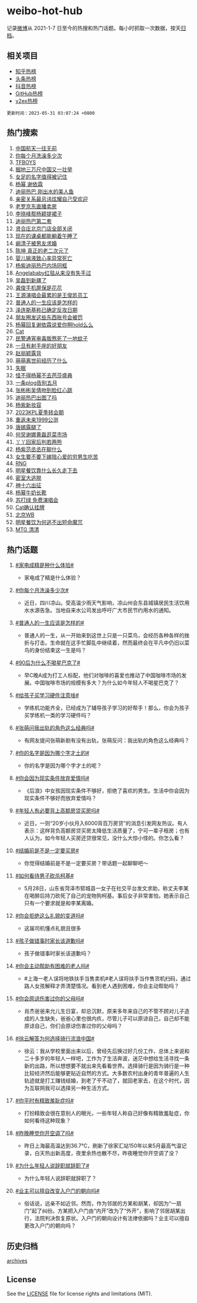 # weibo-hot-hub

记录[微博](https://www.weibo.com)从 2021-1-7 日至今的热搜和热门话题。每小时抓取一次数据，按天[归档](archives)。

## 相关项目

- [知乎热榜](https://github.com/lonnyzhang423/zhihu-hot-hub)
- [头条热榜](https://github.com/lonnyzhang423/toutiao-hot-hub)
- [抖音热榜](https://github.com/lonnyzhang423/douyin-hot-hub)
- [GitHub热榜](https://github.com/lonnyzhang423/github-hot-hub)
- [v2ex热榜](https://github.com/lonnyzhang423/v2ex-hot-hub)


`更新时间：2023-05-31 03:07:24 +0800`

## 热门搜索

1. [中国航天一往无前](https://m.weibo.cn/search?containerid=100103type%3D1%26t%3D10%26q%3D%23%E4%B8%AD%E5%9B%BD%E8%88%AA%E5%A4%A9%E4%B8%80%E5%BE%80%E6%97%A0%E5%89%8D%23&stream_entry_id=51&isnewpage=1&extparam=seat%3D1%26c_type%3D51%26dgr%3D0%26pos%3D0%26cate%3D10103%26filter_type%3Drealtimehot%26stream_entry_id%3D51%26display_time%3D1685473643%26pre_seqid%3D1685473643174027202181&luicode=10000011&lfid=106003type%253D25%2526t%253D3%2526disable_hot%253D1%2526filter_type%253Drealtimehot)
1. [你每个月洗澡多少次](https://m.weibo.cn/search?containerid=100103type%3D1%26t%3D10%26q%3D%23%E4%BD%A0%E6%AF%8F%E4%B8%AA%E6%9C%88%E6%B4%97%E6%BE%A1%E5%A4%9A%E5%B0%91%E6%AC%A1%23&stream_entry_id=31&isnewpage=1&extparam=seat%3D1%26dgr%3D0%26pos%3D0%26q%3D%2523%25E4%25BD%25A0%25E6%25AF%258F%25E4%25B8%25AA%25E6%259C%2588%25E6%25B4%2597%25E6%25BE%25A1%25E5%25A4%259A%25E5%25B0%2591%25E6%25AC%25A1%2523%26filter_type%3Drealtimehot%26stream_entry_id%3D31%26band_rank%3D1%26c_type%3D31%26realpos%3D1%26flag%3D2%26cate%3D5001%26lcate%3D5001%26display_time%3D1685473643%26pre_seqid%3D1685473643174027202181&luicode=10000011&lfid=106003type%253D25%2526t%253D3%2526disable_hot%253D1%2526filter_type%253Drealtimehot)
1. [TFBOYS](https://m.weibo.cn/search?containerid=100103type%3D1%26t%3D10%26q%3DTFBOYS&stream_entry_id=31&isnewpage=1&extparam=seat%3D1%26dgr%3D0%26pos%3D1%26q%3DTFBOYS%26filter_type%3Drealtimehot%26stream_entry_id%3D31%26band_rank%3D2%26c_type%3D31%26realpos%3D2%26flag%3D16%26cate%3D5001%26lcate%3D5001%26display_time%3D1685473643%26pre_seqid%3D1685473643174027202181&luicode=10000011&lfid=106003type%253D25%2526t%253D3%2526disable_hot%253D1%2526filter_type%253Drealtimehot)
1. [掘地三万尺中国又一壮举](https://m.weibo.cn/search?containerid=100103type%3D1%26t%3D10%26q%3D%23%E6%8E%98%E5%9C%B0%E4%B8%89%E4%B8%87%E5%B0%BA%E4%B8%AD%E5%9B%BD%E5%8F%88%E4%B8%80%E5%A3%AE%E4%B8%BE%23&stream_entry_id=31&isnewpage=1&extparam=seat%3D1%26dgr%3D0%26pos%3D2%26q%3D%2523%25E6%258E%2598%25E5%259C%25B0%25E4%25B8%2589%25E4%25B8%2587%25E5%25B0%25BA%25E4%25B8%25AD%25E5%259B%25BD%25E5%258F%2588%25E4%25B8%2580%25E5%25A3%25AE%25E4%25B8%25BE%2523%26filter_type%3Drealtimehot%26stream_entry_id%3D31%26band_rank%3D3%26c_type%3D31%26realpos%3D3%26flag%3D0%26cate%3D5001%26lcate%3D5001%26display_time%3D1685473643%26pre_seqid%3D1685473643174027202181&luicode=10000011&lfid=106003type%253D25%2526t%253D3%2526disable_hot%253D1%2526filter_type%253Drealtimehot)
1. [女足的名字值得被记住](https://m.weibo.cn/search?containerid=100103type%3D1%26t%3D10%26q%3D%23%E5%A5%B3%E8%B6%B3%E7%9A%84%E5%90%8D%E5%AD%97%E5%80%BC%E5%BE%97%E8%A2%AB%E8%AE%B0%E4%BD%8F%23&stream_entry_id=31&isnewpage=1&extparam=seat%3D1%26dgr%3D0%26pos%3D3%26q%3D%2523%25E5%25A5%25B3%25E8%25B6%25B3%25E7%259A%2584%25E5%2590%258D%25E5%25AD%2597%25E5%2580%25BC%25E5%25BE%2597%25E8%25A2%25AB%25E8%25AE%25B0%25E4%25BD%258F%2523%26filter_type%3Drealtimehot%26stream_entry_id%3D31%26topic_ad%3D1%26band_rank%3D4%26c_type%3D31%26adid%3D191125%26is_ad_pos%3D1%26cate%3D5001%26lcate%3D5001%26display_time%3D1685473643%26pre_seqid%3D1685473643174027202181&luicode=10000011&lfid=106003type%253D25%2526t%253D3%2526disable_hot%253D1%2526filter_type%253Drealtimehot)
1. [杨幂 谢依霖](https://m.weibo.cn/search?containerid=100103type%3D1%26t%3D10%26q%3D%E6%9D%A8%E5%B9%82+%E8%B0%A2%E4%BE%9D%E9%9C%96&stream_entry_id=31&isnewpage=1&extparam=seat%3D1%26dgr%3D0%26pos%3D4%26q%3D%25E6%259D%25A8%25E5%25B9%2582%2520%25E8%25B0%25A2%25E4%25BE%259D%25E9%259C%2596%26filter_type%3Drealtimehot%26stream_entry_id%3D31%26band_rank%3D4%26c_type%3D31%26realpos%3D4%26flag%3D0%26cate%3D5001%26lcate%3D5001%26display_time%3D1685473643%26pre_seqid%3D1685473643174027202181&luicode=10000011&lfid=106003type%253D25%2526t%253D3%2526disable_hot%253D1%2526filter_type%253Drealtimehot)
1. [迪丽热巴 刚出水的美人鱼](https://m.weibo.cn/search?containerid=100103type%3D1%26t%3D10%26q%3D%E8%BF%AA%E4%B8%BD%E7%83%AD%E5%B7%B4+%E5%88%9A%E5%87%BA%E6%B0%B4%E7%9A%84%E7%BE%8E%E4%BA%BA%E9%B1%BC&stream_entry_id=31&isnewpage=1&extparam=seat%3D1%26dgr%3D0%26pos%3D5%26q%3D%25E8%25BF%25AA%25E4%25B8%25BD%25E7%2583%25AD%25E5%25B7%25B4%2520%25E5%2588%259A%25E5%2587%25BA%25E6%25B0%25B4%25E7%259A%2584%25E7%25BE%258E%25E4%25BA%25BA%25E9%25B1%25BC%26filter_type%3Drealtimehot%26stream_entry_id%3D31%26band_rank%3D5%26c_type%3D31%26realpos%3D5%26flag%3D16%26cate%3D5001%26lcate%3D5001%26display_time%3D1685473643%26pre_seqid%3D1685473643174027202181&luicode=10000011&lfid=106003type%253D25%2526t%253D3%2526disable_hot%253D1%2526filter_type%253Drealtimehot)
1. [亲密关系最忌讳炫耀自己受欢迎](https://m.weibo.cn/search?containerid=100103type%3D1%26t%3D10%26q%3D%E4%BA%B2%E5%AF%86%E5%85%B3%E7%B3%BB%E6%9C%80%E5%BF%8C%E8%AE%B3%E7%82%AB%E8%80%80%E8%87%AA%E5%B7%B1%E5%8F%97%E6%AC%A2%E8%BF%8E&stream_entry_id=31&isnewpage=1&extparam=seat%3D1%26dgr%3D0%26pos%3D6%26q%3D%25E4%25BA%25B2%25E5%25AF%2586%25E5%2585%25B3%25E7%25B3%25BB%25E6%259C%2580%25E5%25BF%258C%25E8%25AE%25B3%25E7%2582%25AB%25E8%2580%2580%25E8%2587%25AA%25E5%25B7%25B1%25E5%258F%2597%25E6%25AC%25A2%25E8%25BF%258E%26filter_type%3Drealtimehot%26stream_entry_id%3D31%26band_rank%3D6%26c_type%3D31%26realpos%3D6%26flag%3D0%26cate%3D5001%26lcate%3D5001%26display_time%3D1685473643%26pre_seqid%3D1685473643174027202181&luicode=10000011&lfid=106003type%253D25%2526t%253D3%2526disable_hot%253D1%2526filter_type%253Drealtimehot)
1. [老罗京东直播卖房](https://m.weibo.cn/search?containerid=100103type%3D1%26t%3D10%26q%3D%23%E8%80%81%E7%BD%97%E4%BA%AC%E4%B8%9C%E7%9B%B4%E6%92%AD%E5%8D%96%E6%88%BF%23&stream_entry_id=31&isnewpage=1&extparam=seat%3D1%26dgr%3D0%26pos%3D7%26q%3D%2523%25E8%2580%2581%25E7%25BD%2597%25E4%25BA%25AC%25E4%25B8%259C%25E7%259B%25B4%25E6%2592%25AD%25E5%258D%2596%25E6%2588%25BF%2523%26filter_type%3Drealtimehot%26stream_entry_id%3D31%26topic_ad%3D1%26band_rank%3D7%26c_type%3D31%26adid%3D191122%26is_ad_pos%3D1%26cate%3D5001%26lcate%3D5001%26display_time%3D1685473643%26pre_seqid%3D1685473643174027202181&luicode=10000011&lfid=106003type%253D25%2526t%253D3%2526disable_hot%253D1%2526filter_type%253Drealtimehot)
1. [李晓峰帮杨颖提裙子](https://m.weibo.cn/search?containerid=100103type%3D1%26t%3D10%26q%3D%23%E6%9D%8E%E6%99%93%E5%B3%B0%E5%B8%AE%E6%9D%A8%E9%A2%96%E6%8F%90%E8%A3%99%E5%AD%90%23&stream_entry_id=31&isnewpage=1&extparam=seat%3D1%26dgr%3D0%26pos%3D8%26q%3D%2523%25E6%259D%258E%25E6%2599%2593%25E5%25B3%25B0%25E5%25B8%25AE%25E6%259D%25A8%25E9%25A2%2596%25E6%258F%2590%25E8%25A3%2599%25E5%25AD%2590%2523%26filter_type%3Drealtimehot%26stream_entry_id%3D31%26band_rank%3D7%26c_type%3D31%26realpos%3D7%26flag%3D2%26cate%3D5001%26lcate%3D5001%26display_time%3D1685473643%26pre_seqid%3D1685473643174027202181&luicode=10000011&lfid=106003type%253D25%2526t%253D3%2526disable_hot%253D1%2526filter_type%253Drealtimehot)
1. [迪丽热巴第二套](https://m.weibo.cn/search?containerid=100103type%3D1%26t%3D10%26q%3D%E8%BF%AA%E4%B8%BD%E7%83%AD%E5%B7%B4%E7%AC%AC%E4%BA%8C%E5%A5%97&stream_entry_id=31&isnewpage=1&extparam=seat%3D1%26dgr%3D0%26pos%3D9%26q%3D%25E8%25BF%25AA%25E4%25B8%25BD%25E7%2583%25AD%25E5%25B7%25B4%25E7%25AC%25AC%25E4%25BA%258C%25E5%25A5%2597%26filter_type%3Drealtimehot%26stream_entry_id%3D31%26band_rank%3D8%26c_type%3D31%26realpos%3D8%26flag%3D16%26cate%3D5001%26lcate%3D5001%26display_time%3D1685473643%26pre_seqid%3D1685473643174027202181&luicode=10000011&lfid=106003type%253D25%2526t%253D3%2526disable_hot%253D1%2526filter_type%253Drealtimehot)
1. [贤合庄北京门店全部关闭](https://m.weibo.cn/search?containerid=100103type%3D1%26t%3D10%26q%3D%23%E8%B4%A4%E5%90%88%E5%BA%84%E5%8C%97%E4%BA%AC%E9%97%A8%E5%BA%97%E5%85%A8%E9%83%A8%E5%85%B3%E9%97%AD%23&stream_entry_id=31&isnewpage=1&extparam=seat%3D1%26dgr%3D0%26pos%3D10%26q%3D%2523%25E8%25B4%25A4%25E5%2590%2588%25E5%25BA%2584%25E5%258C%2597%25E4%25BA%25AC%25E9%2597%25A8%25E5%25BA%2597%25E5%2585%25A8%25E9%2583%25A8%25E5%2585%25B3%25E9%2597%25AD%2523%26filter_type%3Drealtimehot%26stream_entry_id%3D31%26band_rank%3D9%26c_type%3D31%26realpos%3D9%26flag%3D0%26cate%3D5001%26lcate%3D5001%26display_time%3D1685473643%26pre_seqid%3D1685473643174027202181&luicode=10000011&lfid=106003type%253D25%2526t%253D3%2526disable_hot%253D1%2526filter_type%253Drealtimehot)
1. [现在的课桌都能躺着午睡了](https://m.weibo.cn/search?containerid=100103type%3D1%26t%3D10%26q%3D%23%E7%8E%B0%E5%9C%A8%E7%9A%84%E8%AF%BE%E6%A1%8C%E9%83%BD%E8%83%BD%E8%BA%BA%E7%9D%80%E5%8D%88%E7%9D%A1%E4%BA%86%23&stream_entry_id=31&isnewpage=1&extparam=seat%3D1%26dgr%3D0%26pos%3D11%26q%3D%2523%25E7%258E%25B0%25E5%259C%25A8%25E7%259A%2584%25E8%25AF%25BE%25E6%25A1%258C%25E9%2583%25BD%25E8%2583%25BD%25E8%25BA%25BA%25E7%259D%2580%25E5%258D%2588%25E7%259D%25A1%25E4%25BA%2586%2523%26filter_type%3Drealtimehot%26stream_entry_id%3D31%26band_rank%3D10%26c_type%3D31%26realpos%3D10%26flag%3D0%26cate%3D5001%26lcate%3D5001%26display_time%3D1685473643%26pre_seqid%3D1685473643174027202181&luicode=10000011&lfid=106003type%253D25%2526t%253D3%2526disable_hot%253D1%2526filter_type%253Drealtimehot)
1. [阚清子被男友求婚](https://m.weibo.cn/search?containerid=100103type%3D1%26t%3D10%26q%3D%23%E9%98%9A%E6%B8%85%E5%AD%90%E8%A2%AB%E7%94%B7%E5%8F%8B%E6%B1%82%E5%A9%9A%23&stream_entry_id=31&isnewpage=1&extparam=seat%3D1%26dgr%3D0%26pos%3D12%26q%3D%2523%25E9%2598%259A%25E6%25B8%2585%25E5%25AD%2590%25E8%25A2%25AB%25E7%2594%25B7%25E5%258F%258B%25E6%25B1%2582%25E5%25A9%259A%2523%26filter_type%3Drealtimehot%26stream_entry_id%3D31%26band_rank%3D11%26c_type%3D31%26realpos%3D11%26flag%3D2%26cate%3D5001%26lcate%3D5001%26display_time%3D1685473643%26pre_seqid%3D1685473643174027202181&luicode=10000011&lfid=106003type%253D25%2526t%253D3%2526disable_hot%253D1%2526filter_type%253Drealtimehot)
1. [陈坤 真正的老二次元了](https://m.weibo.cn/search?containerid=100103type%3D1%26t%3D10%26q%3D%E9%99%88%E5%9D%A4+%E7%9C%9F%E6%AD%A3%E7%9A%84%E8%80%81%E4%BA%8C%E6%AC%A1%E5%85%83%E4%BA%86&stream_entry_id=31&isnewpage=1&extparam=seat%3D1%26dgr%3D0%26pos%3D13%26q%3D%25E9%2599%2588%25E5%259D%25A4%2520%25E7%259C%259F%25E6%25AD%25A3%25E7%259A%2584%25E8%2580%2581%25E4%25BA%258C%25E6%25AC%25A1%25E5%2585%2583%25E4%25BA%2586%26filter_type%3Drealtimehot%26stream_entry_id%3D31%26band_rank%3D12%26c_type%3D31%26realpos%3D12%26flag%3D2%26cate%3D5001%26lcate%3D5001%26display_time%3D1685473643%26pre_seqid%3D1685473643174027202181&luicode=10000011&lfid=106003type%253D25%2526t%253D3%2526disable_hot%253D1%2526filter_type%253Drealtimehot)
1. [婴儿输液致心率异常死亡](https://m.weibo.cn/search?containerid=100103type%3D1%26t%3D10%26q%3D%23%E5%A9%B4%E5%84%BF%E8%BE%93%E6%B6%B2%E8%87%B4%E5%BF%83%E7%8E%87%E5%BC%82%E5%B8%B8%E6%AD%BB%E4%BA%A1%23&stream_entry_id=31&isnewpage=1&extparam=seat%3D1%26dgr%3D0%26pos%3D14%26q%3D%2523%25E5%25A9%25B4%25E5%2584%25BF%25E8%25BE%2593%25E6%25B6%25B2%25E8%2587%25B4%25E5%25BF%2583%25E7%258E%2587%25E5%25BC%2582%25E5%25B8%25B8%25E6%25AD%25BB%25E4%25BA%25A1%2523%26filter_type%3Drealtimehot%26stream_entry_id%3D31%26band_rank%3D13%26c_type%3D31%26realpos%3D13%26flag%3D0%26cate%3D5001%26lcate%3D5001%26display_time%3D1685473643%26pre_seqid%3D1685473643174027202181&luicode=10000011&lfid=106003type%253D25%2526t%253D3%2526disable_hot%253D1%2526filter_type%253Drealtimehot)
1. [杨紫迪丽热巴内场同框](https://m.weibo.cn/search?containerid=100103type%3D1%26t%3D10%26q%3D%23%E6%9D%A8%E7%B4%AB%E8%BF%AA%E4%B8%BD%E7%83%AD%E5%B7%B4%E5%86%85%E5%9C%BA%E5%90%8C%E6%A1%86%23&stream_entry_id=31&isnewpage=1&extparam=seat%3D1%26dgr%3D0%26pos%3D15%26q%3D%2523%25E6%259D%25A8%25E7%25B4%25AB%25E8%25BF%25AA%25E4%25B8%25BD%25E7%2583%25AD%25E5%25B7%25B4%25E5%2586%2585%25E5%259C%25BA%25E5%2590%258C%25E6%25A1%2586%2523%26filter_type%3Drealtimehot%26stream_entry_id%3D31%26band_rank%3D14%26c_type%3D31%26realpos%3D14%26flag%3D0%26cate%3D5001%26lcate%3D5001%26display_time%3D1685473643%26pre_seqid%3D1685473643174027202181&luicode=10000011&lfid=106003type%253D25%2526t%253D3%2526disable_hot%253D1%2526filter_type%253Drealtimehot)
1. [Angelababy红毯从来没有失手过](https://m.weibo.cn/search?containerid=100103type%3D1%26t%3D10%26q%3D%23Angelababy%E7%BA%A2%E6%AF%AF%E4%BB%8E%E6%9D%A5%E6%B2%A1%E6%9C%89%E5%A4%B1%E6%89%8B%E8%BF%87%23&stream_entry_id=31&isnewpage=1&extparam=seat%3D1%26dgr%3D0%26pos%3D16%26q%3D%2523Angelababy%25E7%25BA%25A2%25E6%25AF%25AF%25E4%25BB%258E%25E6%259D%25A5%25E6%25B2%25A1%25E6%259C%2589%25E5%25A4%25B1%25E6%2589%258B%25E8%25BF%2587%2523%26filter_type%3Drealtimehot%26stream_entry_id%3D31%26band_rank%3D15%26c_type%3D31%26realpos%3D15%26flag%3D0%26cate%3D5001%26lcate%3D5001%26display_time%3D1685473643%26pre_seqid%3D1685473643174027202181&luicode=10000011&lfid=106003type%253D25%2526t%253D3%2526disable_hot%253D1%2526filter_type%253Drealtimehot)
1. [吴磊到新疆了](https://m.weibo.cn/search?containerid=100103type%3D1%26t%3D10%26q%3D%23%E5%90%B4%E7%A3%8A%E5%88%B0%E6%96%B0%E7%96%86%E4%BA%86%23&stream_entry_id=31&isnewpage=1&extparam=seat%3D1%26dgr%3D0%26pos%3D17%26q%3D%2523%25E5%2590%25B4%25E7%25A3%258A%25E5%2588%25B0%25E6%2596%25B0%25E7%2596%2586%25E4%25BA%2586%2523%26filter_type%3Drealtimehot%26stream_entry_id%3D31%26band_rank%3D16%26c_type%3D31%26realpos%3D16%26flag%3D0%26cate%3D5001%26lcate%3D5001%26display_time%3D1685473643%26pre_seqid%3D1685473643174027202181&luicode=10000011&lfid=106003type%253D25%2526t%253D3%2526disable_hot%253D1%2526filter_type%253Drealtimehot)
1. [龚俊手机屏保是花花](https://m.weibo.cn/search?containerid=100103type%3D1%26t%3D10%26q%3D%23%E9%BE%9A%E4%BF%8A%E6%89%8B%E6%9C%BA%E5%B1%8F%E4%BF%9D%E6%98%AF%E8%8A%B1%E8%8A%B1%23&stream_entry_id=31&isnewpage=1&extparam=seat%3D1%26dgr%3D0%26pos%3D18%26q%3D%2523%25E9%25BE%259A%25E4%25BF%258A%25E6%2589%258B%25E6%259C%25BA%25E5%25B1%258F%25E4%25BF%259D%25E6%2598%25AF%25E8%258A%25B1%25E8%258A%25B1%2523%26filter_type%3Drealtimehot%26stream_entry_id%3D31%26band_rank%3D17%26c_type%3D31%26realpos%3D17%26flag%3D0%26cate%3D5001%26lcate%3D5001%26display_time%3D1685473643%26pre_seqid%3D1685473643174027202181&luicode=10000011&lfid=106003type%253D25%2526t%253D3%2526disable_hot%253D1%2526filter_type%253Drealtimehot)
1. [王源演唱会最累的是王俊凯员工](https://m.weibo.cn/search?containerid=100103type%3D1%26t%3D10%26q%3D%23%E7%8E%8B%E6%BA%90%E6%BC%94%E5%94%B1%E4%BC%9A%E6%9C%80%E7%B4%AF%E7%9A%84%E6%98%AF%E7%8E%8B%E4%BF%8A%E5%87%AF%E5%91%98%E5%B7%A5%23&stream_entry_id=31&isnewpage=1&extparam=seat%3D1%26dgr%3D0%26pos%3D19%26q%3D%2523%25E7%258E%258B%25E6%25BA%2590%25E6%25BC%2594%25E5%2594%25B1%25E4%25BC%259A%25E6%259C%2580%25E7%25B4%25AF%25E7%259A%2584%25E6%2598%25AF%25E7%258E%258B%25E4%25BF%258A%25E5%2587%25AF%25E5%2591%2598%25E5%25B7%25A5%2523%26filter_type%3Drealtimehot%26stream_entry_id%3D31%26band_rank%3D18%26c_type%3D31%26realpos%3D18%26flag%3D0%26cate%3D5001%26lcate%3D5001%26display_time%3D1685473643%26pre_seqid%3D1685473643174027202181&luicode=10000011&lfid=106003type%253D25%2526t%253D3%2526disable_hot%253D1%2526filter_type%253Drealtimehot)
1. [普通人的一生应该是怎样的](https://m.weibo.cn/search?containerid=100103type%3D1%26t%3D10%26q%3D%E6%99%AE%E9%80%9A%E4%BA%BA%E7%9A%84%E4%B8%80%E7%94%9F%E5%BA%94%E8%AF%A5%E6%98%AF%E6%80%8E%E6%A0%B7%E7%9A%84&stream_entry_id=31&isnewpage=1&extparam=seat%3D1%26dgr%3D0%26pos%3D20%26q%3D%25E6%2599%25AE%25E9%2580%259A%25E4%25BA%25BA%25E7%259A%2584%25E4%25B8%2580%25E7%2594%259F%25E5%25BA%2594%25E8%25AF%25A5%25E6%2598%25AF%25E6%2580%258E%25E6%25A0%25B7%25E7%259A%2584%26filter_type%3Drealtimehot%26stream_entry_id%3D31%26band_rank%3D19%26c_type%3D31%26realpos%3D19%26flag%3D0%26cate%3D5001%26lcate%3D5001%26display_time%3D1685473643%26pre_seqid%3D1685473643174027202181&luicode=10000011&lfid=106003type%253D25%2526t%253D3%2526disable_hot%253D1%2526filter_type%253Drealtimehot)
1. [泽连斯基称已确定反攻日期](https://m.weibo.cn/search?containerid=100103type%3D1%26t%3D10%26q%3D%23%E6%B3%BD%E8%BF%9E%E6%96%AF%E5%9F%BA%E7%A7%B0%E5%B7%B2%E7%A1%AE%E5%AE%9A%E5%8F%8D%E6%94%BB%E6%97%A5%E6%9C%9F%23&stream_entry_id=31&isnewpage=1&extparam=seat%3D1%26dgr%3D0%26pos%3D21%26q%3D%2523%25E6%25B3%25BD%25E8%25BF%259E%25E6%2596%25AF%25E5%259F%25BA%25E7%25A7%25B0%25E5%25B7%25B2%25E7%25A1%25AE%25E5%25AE%259A%25E5%258F%258D%25E6%2594%25BB%25E6%2597%25A5%25E6%259C%259F%2523%26filter_type%3Drealtimehot%26stream_entry_id%3D31%26band_rank%3D20%26c_type%3D31%26realpos%3D20%26flag%3D0%26cate%3D5001%26lcate%3D5001%26display_time%3D1685473643%26pre_seqid%3D1685473643174027202181&luicode=10000011&lfid=106003type%253D25%2526t%253D3%2526disable_hot%253D1%2526filter_type%253Drealtimehot)
1. [朋友圈发这些东西账号会被罚](https://m.weibo.cn/search?containerid=100103type%3D1%26t%3D10%26q%3D%23%E6%9C%8B%E5%8F%8B%E5%9C%88%E5%8F%91%E8%BF%99%E4%BA%9B%E4%B8%9C%E8%A5%BF%E8%B4%A6%E5%8F%B7%E4%BC%9A%E8%A2%AB%E7%BD%9A%23&stream_entry_id=31&isnewpage=1&extparam=seat%3D1%26dgr%3D0%26pos%3D22%26q%3D%2523%25E6%259C%258B%25E5%258F%258B%25E5%259C%2588%25E5%258F%2591%25E8%25BF%2599%25E4%25BA%259B%25E4%25B8%259C%25E8%25A5%25BF%25E8%25B4%25A6%25E5%258F%25B7%25E4%25BC%259A%25E8%25A2%25AB%25E7%25BD%259A%2523%26filter_type%3Drealtimehot%26stream_entry_id%3D31%26band_rank%3D21%26c_type%3D31%26realpos%3D21%26flag%3D0%26cate%3D5001%26lcate%3D5001%26display_time%3D1685473643%26pre_seqid%3D1685473643174027202181&luicode=10000011&lfid=106003type%253D25%2526t%253D3%2526disable_hot%253D1%2526filter_type%253Drealtimehot)
1. [杨幂回复谢依霖说爱你啊hold么么](https://m.weibo.cn/search?containerid=100103type%3D1%26t%3D10%26q%3D%23%E6%9D%A8%E5%B9%82%E5%9B%9E%E5%A4%8D%E8%B0%A2%E4%BE%9D%E9%9C%96%E8%AF%B4%E7%88%B1%E4%BD%A0%E5%95%8Ahold%E4%B9%88%E4%B9%88%23&stream_entry_id=31&isnewpage=1&extparam=seat%3D1%26dgr%3D0%26pos%3D23%26q%3D%2523%25E6%259D%25A8%25E5%25B9%2582%25E5%259B%259E%25E5%25A4%258D%25E8%25B0%25A2%25E4%25BE%259D%25E9%259C%2596%25E8%25AF%25B4%25E7%2588%25B1%25E4%25BD%25A0%25E5%2595%258Ahold%25E4%25B9%2588%25E4%25B9%2588%2523%26filter_type%3Drealtimehot%26stream_entry_id%3D31%26band_rank%3D22%26c_type%3D31%26realpos%3D22%26flag%3D1%26cate%3D5001%26lcate%3D5001%26display_time%3D1685473643%26pre_seqid%3D1685473643174027202181&luicode=10000011&lfid=106003type%253D25%2526t%253D3%2526disable_hot%253D1%2526filter_type%253Drealtimehot)
1. [Cat](https://m.weibo.cn/search?containerid=100103type%3D1%26t%3D10%26q%3DCat&stream_entry_id=31&isnewpage=1&extparam=seat%3D1%26dgr%3D0%26pos%3D24%26q%3DCat%26filter_type%3Drealtimehot%26stream_entry_id%3D31%26band_rank%3D23%26c_type%3D31%26realpos%3D23%26flag%3D0%26cate%3D5001%26lcate%3D5001%26display_time%3D1685473643%26pre_seqid%3D1685473643174027202181&luicode=10000011&lfid=106003type%253D25%2526t%253D3%2526disable_hot%253D1%2526filter_type%253Drealtimehot)
1. [民警通宵审毒贩熬死了一地蚊子](https://m.weibo.cn/search?containerid=100103type%3D1%26t%3D10%26q%3D%23%E6%B0%91%E8%AD%A6%E9%80%9A%E5%AE%B5%E5%AE%A1%E6%AF%92%E8%B4%A9%E7%86%AC%E6%AD%BB%E4%BA%86%E4%B8%80%E5%9C%B0%E8%9A%8A%E5%AD%90%23&stream_entry_id=31&isnewpage=1&extparam=seat%3D1%26dgr%3D0%26pos%3D25%26q%3D%2523%25E6%25B0%2591%25E8%25AD%25A6%25E9%2580%259A%25E5%25AE%25B5%25E5%25AE%25A1%25E6%25AF%2592%25E8%25B4%25A9%25E7%2586%25AC%25E6%25AD%25BB%25E4%25BA%2586%25E4%25B8%2580%25E5%259C%25B0%25E8%259A%258A%25E5%25AD%2590%2523%26filter_type%3Drealtimehot%26stream_entry_id%3D31%26band_rank%3D24%26c_type%3D31%26realpos%3D24%26flag%3D0%26cate%3D5001%26lcate%3D5001%26display_time%3D1685473643%26pre_seqid%3D1685473643174027202181&luicode=10000011&lfid=106003type%253D25%2526t%253D3%2526disable_hot%253D1%2526filter_type%253Drealtimehot)
1. [一旦有射手座的好朋友](https://m.weibo.cn/search?containerid=100103type%3D1%26t%3D10%26q%3D%E4%B8%80%E6%97%A6%E6%9C%89%E5%B0%84%E6%89%8B%E5%BA%A7%E7%9A%84%E5%A5%BD%E6%9C%8B%E5%8F%8B&stream_entry_id=31&isnewpage=1&extparam=seat%3D1%26dgr%3D0%26pos%3D26%26q%3D%25E4%25B8%2580%25E6%2597%25A6%25E6%259C%2589%25E5%25B0%2584%25E6%2589%258B%25E5%25BA%25A7%25E7%259A%2584%25E5%25A5%25BD%25E6%259C%258B%25E5%258F%258B%26filter_type%3Drealtimehot%26stream_entry_id%3D31%26band_rank%3D25%26c_type%3D31%26realpos%3D25%26flag%3D0%26cate%3D5001%26lcate%3D5001%26display_time%3D1685473643%26pre_seqid%3D1685473643174027202181&luicode=10000011&lfid=106003type%253D25%2526t%253D3%2526disable_hot%253D1%2526filter_type%253Drealtimehot)
1. [赵丽颖露背](https://m.weibo.cn/search?containerid=100103type%3D1%26t%3D10%26q%3D%23%E8%B5%B5%E4%B8%BD%E9%A2%96%E9%9C%B2%E8%83%8C%23&stream_entry_id=31&isnewpage=1&extparam=seat%3D1%26dgr%3D0%26pos%3D27%26q%3D%2523%25E8%25B5%25B5%25E4%25B8%25BD%25E9%25A2%2596%25E9%259C%25B2%25E8%2583%258C%2523%26filter_type%3Drealtimehot%26stream_entry_id%3D31%26band_rank%3D26%26c_type%3D31%26realpos%3D26%26flag%3D0%26cate%3D5001%26lcate%3D5001%26display_time%3D1685473643%26pre_seqid%3D1685473643174027202181&luicode=10000011&lfid=106003type%253D25%2526t%253D3%2526disable_hot%253D1%2526filter_type%253Drealtimehot)
1. [萌萌离世前经历了什么](https://m.weibo.cn/search?containerid=100103type%3D1%26t%3D10%26q%3D%23%E8%90%8C%E8%90%8C%E7%A6%BB%E4%B8%96%E5%89%8D%E7%BB%8F%E5%8E%86%E4%BA%86%E4%BB%80%E4%B9%88%23&stream_entry_id=31&isnewpage=1&extparam=seat%3D1%26dgr%3D0%26pos%3D28%26q%3D%2523%25E8%2590%258C%25E8%2590%258C%25E7%25A6%25BB%25E4%25B8%2596%25E5%2589%258D%25E7%25BB%258F%25E5%258E%2586%25E4%25BA%2586%25E4%25BB%2580%25E4%25B9%2588%2523%26filter_type%3Drealtimehot%26stream_entry_id%3D31%26band_rank%3D27%26c_type%3D31%26realpos%3D27%26flag%3D0%26cate%3D5001%26lcate%3D5001%26display_time%3D1685473643%26pre_seqid%3D1685473643174027202181&luicode=10000011&lfid=106003type%253D25%2526t%253D3%2526disable_hot%253D1%2526filter_type%253Drealtimehot)
1. [失眠](https://m.weibo.cn/search?containerid=100103type%3D1%26t%3D10%26q%3D%E5%A4%B1%E7%9C%A0&stream_entry_id=31&isnewpage=1&extparam=seat%3D1%26dgr%3D0%26pos%3D29%26q%3D%25E5%25A4%25B1%25E7%259C%25A0%26filter_type%3Drealtimehot%26stream_entry_id%3D31%26band_rank%3D28%26c_type%3D31%26realpos%3D28%26flag%3D0%26cate%3D5001%26lcate%3D5001%26display_time%3D1685473643%26pre_seqid%3D1685473643174027202181&luicode=10000011&lfid=106003type%253D25%2526t%253D3%2526disable_hot%253D1%2526filter_type%253Drealtimehot)
1. [怪不得杨幂不去芭莎盛典](https://m.weibo.cn/search?containerid=100103type%3D1%26t%3D10%26q%3D%E6%80%AA%E4%B8%8D%E5%BE%97%E6%9D%A8%E5%B9%82%E4%B8%8D%E5%8E%BB%E8%8A%AD%E8%8E%8E%E7%9B%9B%E5%85%B8&stream_entry_id=31&isnewpage=1&extparam=seat%3D1%26dgr%3D0%26pos%3D30%26q%3D%25E6%2580%25AA%25E4%25B8%258D%25E5%25BE%2597%25E6%259D%25A8%25E5%25B9%2582%25E4%25B8%258D%25E5%258E%25BB%25E8%258A%25AD%25E8%258E%258E%25E7%259B%259B%25E5%2585%25B8%26filter_type%3Drealtimehot%26stream_entry_id%3D31%26band_rank%3D29%26c_type%3D31%26realpos%3D29%26flag%3D0%26cate%3D5001%26lcate%3D5001%26display_time%3D1685473643%26pre_seqid%3D1685473643174027202181&luicode=10000011&lfid=106003type%253D25%2526t%253D3%2526disable_hot%253D1%2526filter_type%253Drealtimehot)
1. [一条plog告别五月](https://m.weibo.cn/search?containerid=100103type%3D1%26t%3D10%26q%3D%23%E4%B8%80%E6%9D%A1plog%E5%91%8A%E5%88%AB%E4%BA%94%E6%9C%88%23&stream_entry_id=31&isnewpage=1&extparam=seat%3D1%26dgr%3D0%26pos%3D31%26q%3D%2523%25E4%25B8%2580%25E6%259D%25A1plog%25E5%2591%258A%25E5%2588%25AB%25E4%25BA%2594%25E6%259C%2588%2523%26filter_type%3Drealtimehot%26stream_entry_id%3D31%26band_rank%3D30%26c_type%3D31%26realpos%3D30%26flag%3D0%26cate%3D5001%26lcate%3D5001%26display_time%3D1685473643%26pre_seqid%3D1685473643174027202181&luicode=10000011&lfid=106003type%253D25%2526t%253D3%2526disable_hot%253D1%2526filter_type%253Drealtimehot)
1. [张彬彬吴倩吻到脸红心跳](https://m.weibo.cn/search?containerid=100103type%3D1%26t%3D10%26q%3D%23%E5%BC%A0%E5%BD%AC%E5%BD%AC%E5%90%B4%E5%80%A9%E5%90%BB%E5%88%B0%E8%84%B8%E7%BA%A2%E5%BF%83%E8%B7%B3%23&stream_entry_id=31&isnewpage=1&extparam=seat%3D1%26dgr%3D0%26pos%3D32%26q%3D%2523%25E5%25BC%25A0%25E5%25BD%25AC%25E5%25BD%25AC%25E5%2590%25B4%25E5%2580%25A9%25E5%2590%25BB%25E5%2588%25B0%25E8%2584%25B8%25E7%25BA%25A2%25E5%25BF%2583%25E8%25B7%25B3%2523%26filter_type%3Drealtimehot%26stream_entry_id%3D31%26band_rank%3D31%26c_type%3D31%26realpos%3D31%26flag%3D0%26cate%3D5001%26lcate%3D5001%26display_time%3D1685473643%26pre_seqid%3D1685473643174027202181&luicode=10000011&lfid=106003type%253D25%2526t%253D3%2526disable_hot%253D1%2526filter_type%253Drealtimehot)
1. [迪丽热巴出图了吗](https://m.weibo.cn/search?containerid=100103type%3D1%26t%3D10%26q%3D%E8%BF%AA%E4%B8%BD%E7%83%AD%E5%B7%B4%E5%87%BA%E5%9B%BE%E4%BA%86%E5%90%97&stream_entry_id=31&isnewpage=1&extparam=seat%3D1%26dgr%3D0%26pos%3D33%26q%3D%25E8%25BF%25AA%25E4%25B8%25BD%25E7%2583%25AD%25E5%25B7%25B4%25E5%2587%25BA%25E5%259B%25BE%25E4%25BA%2586%25E5%2590%2597%26filter_type%3Drealtimehot%26stream_entry_id%3D31%26band_rank%3D32%26c_type%3D31%26realpos%3D32%26flag%3D0%26cate%3D5001%26lcate%3D5001%26display_time%3D1685473643%26pre_seqid%3D1685473643174027202181&luicode=10000011&lfid=106003type%253D25%2526t%253D3%2526disable_hot%253D1%2526filter_type%253Drealtimehot)
1. [杨紫新妆容](https://m.weibo.cn/search?containerid=100103type%3D1%26t%3D10%26q%3D%23%E6%9D%A8%E7%B4%AB%E6%96%B0%E5%A6%86%E5%AE%B9%23&stream_entry_id=31&isnewpage=1&extparam=seat%3D1%26dgr%3D0%26pos%3D34%26q%3D%2523%25E6%259D%25A8%25E7%25B4%25AB%25E6%2596%25B0%25E5%25A6%2586%25E5%25AE%25B9%2523%26filter_type%3Drealtimehot%26stream_entry_id%3D31%26band_rank%3D33%26c_type%3D31%26realpos%3D33%26flag%3D0%26cate%3D5001%26lcate%3D5001%26display_time%3D1685473643%26pre_seqid%3D1685473643174027202181&luicode=10000011&lfid=106003type%253D25%2526t%253D3%2526disable_hot%253D1%2526filter_type%253Drealtimehot)
1. [2023KPL夏季转会期](https://m.weibo.cn/search?containerid=100103type%3D1%26t%3D10%26q%3D%232023KPL%E5%A4%8F%E5%AD%A3%E8%BD%AC%E4%BC%9A%E6%9C%9F%23&stream_entry_id=31&isnewpage=1&extparam=seat%3D1%26dgr%3D0%26pos%3D35%26q%3D%25232023KPL%25E5%25A4%258F%25E5%25AD%25A3%25E8%25BD%25AC%25E4%25BC%259A%25E6%259C%259F%2523%26filter_type%3Drealtimehot%26stream_entry_id%3D31%26band_rank%3D34%26c_type%3D31%26realpos%3D34%26flag%3D0%26cate%3D5001%26lcate%3D5001%26display_time%3D1685473643%26pre_seqid%3D1685473643174027202181&luicode=10000011&lfid=106003type%253D25%2526t%253D3%2526disable_hot%253D1%2526filter_type%253Drealtimehot)
1. [重返未来1999公测](https://m.weibo.cn/search?containerid=100103type%3D1%26t%3D10%26q%3D%E9%87%8D%E8%BF%94%E6%9C%AA%E6%9D%A51999%E5%85%AC%E6%B5%8B&stream_entry_id=31&isnewpage=1&extparam=seat%3D1%26dgr%3D0%26pos%3D36%26q%3D%25E9%2587%258D%25E8%25BF%2594%25E6%259C%25AA%25E6%259D%25A51999%25E5%2585%25AC%25E6%25B5%258B%26filter_type%3Drealtimehot%26stream_entry_id%3D31%26band_rank%3D35%26c_type%3D31%26realpos%3D35%26flag%3D0%26cate%3D5001%26lcate%3D5001%26display_time%3D1685473643%26pre_seqid%3D1685473643174027202181&luicode=10000011&lfid=106003type%253D25%2526t%253D3%2526disable_hot%253D1%2526filter_type%253Drealtimehot)
1. [唐嫣露腿了](https://m.weibo.cn/search?containerid=100103type%3D1%26t%3D10%26q%3D%23%E5%94%90%E5%AB%A3%E9%9C%B2%E8%85%BF%E4%BA%86%23&stream_entry_id=31&isnewpage=1&extparam=seat%3D1%26dgr%3D0%26pos%3D37%26q%3D%2523%25E5%2594%2590%25E5%25AB%25A3%25E9%259C%25B2%25E8%2585%25BF%25E4%25BA%2586%2523%26filter_type%3Drealtimehot%26stream_entry_id%3D31%26band_rank%3D36%26c_type%3D31%26realpos%3D36%26flag%3D0%26cate%3D5001%26lcate%3D5001%26display_time%3D1685473643%26pre_seqid%3D1685473643174027202181&luicode=10000011&lfid=106003type%253D25%2526t%253D3%2526disable_hot%253D1%2526filter_type%253Drealtimehot)
1. [何炅谢娜黄磊逛菜市场](https://m.weibo.cn/search?containerid=100103type%3D1%26t%3D10%26q%3D%23%E4%BD%95%E7%82%85%E8%B0%A2%E5%A8%9C%E9%BB%84%E7%A3%8A%E9%80%9B%E8%8F%9C%E5%B8%82%E5%9C%BA%23&stream_entry_id=31&isnewpage=1&extparam=seat%3D1%26dgr%3D0%26pos%3D38%26q%3D%2523%25E4%25BD%2595%25E7%2582%2585%25E8%25B0%25A2%25E5%25A8%259C%25E9%25BB%2584%25E7%25A3%258A%25E9%2580%259B%25E8%258F%259C%25E5%25B8%2582%25E5%259C%25BA%2523%26filter_type%3Drealtimehot%26stream_entry_id%3D31%26band_rank%3D37%26c_type%3D31%26realpos%3D37%26flag%3D0%26cate%3D5001%26lcate%3D5001%26display_time%3D1685473643%26pre_seqid%3D1685473643174027202181&luicode=10000011&lfid=106003type%253D25%2526t%253D3%2526disable_hot%253D1%2526filter_type%253Drealtimehot)
1. [丫丫回家后判若两熊](https://m.weibo.cn/search?containerid=100103type%3D1%26t%3D10%26q%3D%23%E4%B8%AB%E4%B8%AB%E5%9B%9E%E5%AE%B6%E5%90%8E%E5%88%A4%E8%8B%A5%E4%B8%A4%E7%86%8A%23&stream_entry_id=31&isnewpage=1&extparam=seat%3D1%26dgr%3D0%26pos%3D39%26q%3D%2523%25E4%25B8%25AB%25E4%25B8%25AB%25E5%259B%259E%25E5%25AE%25B6%25E5%2590%258E%25E5%2588%25A4%25E8%258B%25A5%25E4%25B8%25A4%25E7%2586%258A%2523%26filter_type%3Drealtimehot%26stream_entry_id%3D31%26band_rank%3D38%26c_type%3D31%26realpos%3D38%26flag%3D0%26cate%3D5001%26lcate%3D5001%26display_time%3D1685473643%26pre_seqid%3D1685473643174027202181&luicode=10000011&lfid=106003type%253D25%2526t%253D3%2526disable_hot%253D1%2526filter_type%253Drealtimehot)
1. [杨紫范丞丞在聊什么](https://m.weibo.cn/search?containerid=100103type%3D1%26t%3D10%26q%3D%23%E6%9D%A8%E7%B4%AB%E8%8C%83%E4%B8%9E%E4%B8%9E%E5%9C%A8%E8%81%8A%E4%BB%80%E4%B9%88%23&stream_entry_id=31&isnewpage=1&extparam=seat%3D1%26dgr%3D0%26pos%3D40%26q%3D%2523%25E6%259D%25A8%25E7%25B4%25AB%25E8%258C%2583%25E4%25B8%259E%25E4%25B8%259E%25E5%259C%25A8%25E8%2581%258A%25E4%25BB%2580%25E4%25B9%2588%2523%26filter_type%3Drealtimehot%26stream_entry_id%3D31%26band_rank%3D39%26c_type%3D31%26realpos%3D39%26flag%3D0%26cate%3D5001%26lcate%3D5001%26display_time%3D1685473643%26pre_seqid%3D1685473643174027202181&luicode=10000011&lfid=106003type%253D25%2526t%253D3%2526disable_hot%253D1%2526filter_type%253Drealtimehot)
1. [女生要不要下嫁陪心爱的穷男生吃苦](https://m.weibo.cn/search?containerid=100103type%3D1%26t%3D10%26q%3D%23%E5%A5%B3%E7%94%9F%E8%A6%81%E4%B8%8D%E8%A6%81%E4%B8%8B%E5%AB%81%E9%99%AA%E5%BF%83%E7%88%B1%E7%9A%84%E7%A9%B7%E7%94%B7%E7%94%9F%E5%90%83%E8%8B%A6%23&stream_entry_id=31&isnewpage=1&extparam=seat%3D1%26dgr%3D0%26pos%3D41%26q%3D%2523%25E5%25A5%25B3%25E7%2594%259F%25E8%25A6%2581%25E4%25B8%258D%25E8%25A6%2581%25E4%25B8%258B%25E5%25AB%2581%25E9%2599%25AA%25E5%25BF%2583%25E7%2588%25B1%25E7%259A%2584%25E7%25A9%25B7%25E7%2594%25B7%25E7%2594%259F%25E5%2590%2583%25E8%258B%25A6%2523%26filter_type%3Drealtimehot%26stream_entry_id%3D31%26band_rank%3D40%26c_type%3D31%26realpos%3D40%26flag%3D0%26cate%3D5001%26lcate%3D5001%26display_time%3D1685473643%26pre_seqid%3D1685473643174027202181&luicode=10000011&lfid=106003type%253D25%2526t%253D3%2526disable_hot%253D1%2526filter_type%253Drealtimehot)
1. [RNG](https://m.weibo.cn/search?containerid=100103type%3D1%26t%3D10%26q%3DRNG&stream_entry_id=31&isnewpage=1&extparam=seat%3D1%26dgr%3D0%26pos%3D42%26q%3DRNG%26filter_type%3Drealtimehot%26stream_entry_id%3D31%26band_rank%3D41%26c_type%3D31%26realpos%3D41%26flag%3D0%26cate%3D5001%26lcate%3D5001%26display_time%3D1685473643%26pre_seqid%3D1685473643174027202181&luicode=10000011&lfid=106003type%253D25%2526t%253D3%2526disable_hot%253D1%2526filter_type%253Drealtimehot)
1. [明星餐饮靠什么长久走下去](https://m.weibo.cn/search?containerid=100103type%3D1%26t%3D10%26q%3D%23%E6%98%8E%E6%98%9F%E9%A4%90%E9%A5%AE%E9%9D%A0%E4%BB%80%E4%B9%88%E9%95%BF%E4%B9%85%E8%B5%B0%E4%B8%8B%E5%8E%BB%23&stream_entry_id=31&isnewpage=1&extparam=seat%3D1%26dgr%3D0%26pos%3D43%26q%3D%2523%25E6%2598%258E%25E6%2598%259F%25E9%25A4%2590%25E9%25A5%25AE%25E9%259D%25A0%25E4%25BB%2580%25E4%25B9%2588%25E9%2595%25BF%25E4%25B9%2585%25E8%25B5%25B0%25E4%25B8%258B%25E5%258E%25BB%2523%26filter_type%3Drealtimehot%26stream_entry_id%3D31%26band_rank%3D42%26c_type%3D31%26realpos%3D42%26flag%3D0%26cate%3D5001%26lcate%3D5001%26display_time%3D1685473643%26pre_seqid%3D1685473643174027202181&luicode=10000011&lfid=106003type%253D25%2526t%253D3%2526disable_hot%253D1%2526filter_type%253Drealtimehot)
1. [密室大逃脱](https://m.weibo.cn/search?containerid=100103type%3D1%26t%3D10%26q%3D%E5%AF%86%E5%AE%A4%E5%A4%A7%E9%80%83%E8%84%B1&stream_entry_id=31&isnewpage=1&extparam=seat%3D1%26dgr%3D0%26pos%3D44%26q%3D%25E5%25AF%2586%25E5%25AE%25A4%25E5%25A4%25A7%25E9%2580%2583%25E8%2584%25B1%26filter_type%3Drealtimehot%26stream_entry_id%3D31%26band_rank%3D43%26c_type%3D31%26realpos%3D43%26flag%3D0%26cate%3D5001%26lcate%3D5001%26display_time%3D1685473643%26pre_seqid%3D1685473643174027202181&luicode=10000011&lfid=106003type%253D25%2526t%253D3%2526disable_hot%253D1%2526filter_type%253Drealtimehot)
1. [神十六出征](https://m.weibo.cn/search?containerid=100103type%3D1%26t%3D10%26q%3D%23%E7%A5%9E%E5%8D%81%E5%85%AD%E5%87%BA%E5%BE%81%23&stream_entry_id=31&isnewpage=1&extparam=seat%3D1%26dgr%3D0%26pos%3D45%26q%3D%2523%25E7%25A5%259E%25E5%258D%2581%25E5%2585%25AD%25E5%2587%25BA%25E5%25BE%2581%2523%26filter_type%3Drealtimehot%26stream_entry_id%3D31%26band_rank%3D44%26c_type%3D31%26realpos%3D44%26flag%3D0%26cate%3D5001%26lcate%3D5001%26display_time%3D1685473643%26pre_seqid%3D1685473643174027202181&luicode=10000011&lfid=106003type%253D25%2526t%253D3%2526disable_hot%253D1%2526filter_type%253Drealtimehot)
1. [杨幂牛奶长靴](https://m.weibo.cn/search?containerid=100103type%3D1%26t%3D10%26q%3D%23%E6%9D%A8%E5%B9%82%E7%89%9B%E5%A5%B6%E9%95%BF%E9%9D%B4%23&stream_entry_id=31&isnewpage=1&extparam=seat%3D1%26dgr%3D0%26pos%3D46%26q%3D%2523%25E6%259D%25A8%25E5%25B9%2582%25E7%2589%259B%25E5%25A5%25B6%25E9%2595%25BF%25E9%259D%25B4%2523%26filter_type%3Drealtimehot%26stream_entry_id%3D31%26band_rank%3D45%26c_type%3D31%26realpos%3D45%26flag%3D0%26cate%3D5001%26lcate%3D5001%26display_time%3D1685473643%26pre_seqid%3D1685473643174027202181&luicode=10000011&lfid=106003type%253D25%2526t%253D3%2526disable_hot%253D1%2526filter_type%253Drealtimehot)
1. [苏打绿 免费演唱会](https://m.weibo.cn/search?containerid=100103type%3D1%26t%3D10%26q%3D%E8%8B%8F%E6%89%93%E7%BB%BF+%E5%85%8D%E8%B4%B9%E6%BC%94%E5%94%B1%E4%BC%9A&stream_entry_id=31&isnewpage=1&extparam=seat%3D1%26dgr%3D0%26pos%3D47%26q%3D%25E8%258B%258F%25E6%2589%2593%25E7%25BB%25BF%2520%25E5%2585%258D%25E8%25B4%25B9%25E6%25BC%2594%25E5%2594%25B1%25E4%25BC%259A%26filter_type%3Drealtimehot%26stream_entry_id%3D31%26band_rank%3D46%26c_type%3D31%26realpos%3D46%26flag%3D0%26cate%3D5001%26lcate%3D5001%26display_time%3D1685473643%26pre_seqid%3D1685473643174027202181&luicode=10000011&lfid=106003type%253D25%2526t%253D3%2526disable_hot%253D1%2526filter_type%253Drealtimehot)
1. [Cat确认挂牌](https://m.weibo.cn/search?containerid=100103type%3D1%26t%3D10%26q%3D%23Cat%E7%A1%AE%E8%AE%A4%E6%8C%82%E7%89%8C%23&stream_entry_id=31&isnewpage=1&extparam=seat%3D1%26dgr%3D0%26pos%3D48%26q%3D%2523Cat%25E7%25A1%25AE%25E8%25AE%25A4%25E6%258C%2582%25E7%2589%258C%2523%26filter_type%3Drealtimehot%26stream_entry_id%3D31%26band_rank%3D47%26c_type%3D31%26realpos%3D47%26flag%3D0%26cate%3D5001%26lcate%3D5001%26display_time%3D1685473643%26pre_seqid%3D1685473643174027202181&luicode=10000011&lfid=106003type%253D25%2526t%253D3%2526disable_hot%253D1%2526filter_type%253Drealtimehot)
1. [北京WB](https://m.weibo.cn/search?containerid=100103type%3D1%26t%3D10%26q%3D%E5%8C%97%E4%BA%ACWB&stream_entry_id=31&isnewpage=1&extparam=seat%3D1%26dgr%3D0%26pos%3D49%26q%3D%25E5%258C%2597%25E4%25BA%25ACWB%26filter_type%3Drealtimehot%26stream_entry_id%3D31%26band_rank%3D48%26c_type%3D31%26realpos%3D48%26flag%3D0%26cate%3D5001%26lcate%3D5001%26display_time%3D1685473643%26pre_seqid%3D1685473643174027202181&luicode=10000011&lfid=106003type%253D25%2526t%253D3%2526disable_hot%253D1%2526filter_type%253Drealtimehot)
1. [明星餐饮为何逃不出短命魔咒](https://m.weibo.cn/search?containerid=100103type%3D1%26t%3D10%26q%3D%23%E6%98%8E%E6%98%9F%E9%A4%90%E9%A5%AE%E4%B8%BA%E4%BD%95%E9%80%83%E4%B8%8D%E5%87%BA%E7%9F%AD%E5%91%BD%E9%AD%94%E5%92%92%23&stream_entry_id=31&isnewpage=1&extparam=seat%3D1%26dgr%3D0%26pos%3D50%26q%3D%2523%25E6%2598%258E%25E6%2598%259F%25E9%25A4%2590%25E9%25A5%25AE%25E4%25B8%25BA%25E4%25BD%2595%25E9%2580%2583%25E4%25B8%258D%25E5%2587%25BA%25E7%259F%25AD%25E5%2591%25BD%25E9%25AD%2594%25E5%2592%2592%2523%26filter_type%3Drealtimehot%26stream_entry_id%3D31%26band_rank%3D49%26c_type%3D31%26realpos%3D49%26flag%3D0%26cate%3D5001%26lcate%3D5001%26display_time%3D1685473643%26pre_seqid%3D1685473643174027202181&luicode=10000011&lfid=106003type%253D25%2526t%253D3%2526disable_hot%253D1%2526filter_type%253Drealtimehot)
1. [MTG 清清](https://m.weibo.cn/search?containerid=100103type%3D1%26t%3D10%26q%3DMTG+%E6%B8%85%E6%B8%85&stream_entry_id=31&isnewpage=1&extparam=seat%3D1%26dgr%3D0%26pos%3D51%26q%3DMTG%2520%25E6%25B8%2585%25E6%25B8%2585%26filter_type%3Drealtimehot%26stream_entry_id%3D31%26band_rank%3D50%26c_type%3D31%26realpos%3D50%26flag%3D0%26cate%3D5001%26lcate%3D5001%26display_time%3D1685473643%26pre_seqid%3D1685473643174027202181&luicode=10000011&lfid=106003type%253D25%2526t%253D3%2526disable_hot%253D1%2526filter_type%253Drealtimehot)

## 热门话题

1. [#家电成精是种什么体验#](https://m.weibo.cn/search?containerid=231522type%3D1%26t%3D10%26q%3D%23%E5%AE%B6%E7%94%B5%E6%88%90%E7%B2%BE%E6%98%AF%E7%A7%8D%E4%BB%80%E4%B9%88%E4%BD%93%E9%AA%8C%23&stream_entry_id=128&isnewpage=1&extparam=seat%3D1%26cate%3D5004%26unitid%3D1685409419910%26pos%3D1-0-0%26dgr%3D0%26c_type%3D128%26lcate%3D5004%26display_time%3D1685473644%26pre_seqid%3D1685473644723027376172&luicode=10000011&lfid=231648_-_4)
    - 家电成了精是什么体验？

1. [#你每个月洗澡多少次#](https://m.weibo.cn/search?containerid=231522type%3D1%26t%3D10%26q%3D%23%E4%BD%A0%E6%AF%8F%E4%B8%AA%E6%9C%88%E6%B4%97%E6%BE%A1%E5%A4%9A%E5%B0%91%E6%AC%A1%23&stream_entry_id=128&isnewpage=1&extparam=seat%3D1%26cate%3D5004%26unitid%3D1685438260499%26pos%3D1-0-1%26dgr%3D0%26c_type%3D128%26lcate%3D5004%26display_time%3D1685473644%26pre_seqid%3D1685473644723027376172&luicode=10000011&lfid=231648_-_4)
    - 近日，四川凉山。受高温少雨天气影响，凉山州会东县城镇居民生活饮用水水源告急。当地自来水公司发出呼吁广大市民节约用水的通知。

1. [#普通人的一生应该是怎样的#](https://m.weibo.cn/search?containerid=231522type%3D1%26t%3D10%26q%3D%23%E6%99%AE%E9%80%9A%E4%BA%BA%E7%9A%84%E4%B8%80%E7%94%9F%E5%BA%94%E8%AF%A5%E6%98%AF%E6%80%8E%E6%A0%B7%E7%9A%84%23&stream_entry_id=128&isnewpage=1&extparam=seat%3D1%26cate%3D5004%26unitid%3D1685458376000%26pos%3D1-0-2%26dgr%3D0%26c_type%3D128%26lcate%3D5004%26display_time%3D1685473644%26pre_seqid%3D1685473644723027376172&luicode=10000011&lfid=231648_-_4)
    - 普通人的一生，从一开始来到这世上只是一只菜鸟，会经历各种各样的挫折与打击。生命就在这手忙脚乱中继续着，然而最终会在平凡中仍旧以菜鸟的身份结束这一生是吗？

1. [#90后为什么不喝星巴克了#](https://m.weibo.cn/search?containerid=231522type%3D1%26t%3D10%26q%3D%2390%E5%90%8E%E4%B8%BA%E4%BB%80%E4%B9%88%E4%B8%8D%E5%96%9D%E6%98%9F%E5%B7%B4%E5%85%8B%E4%BA%86%23&stream_entry_id=128&isnewpage=1&extparam=seat%3D1%26cate%3D5004%26unitid%3D1685432225205%26pos%3D1-0-3%26dgr%3D0%26c_type%3D128%26lcate%3D5004%26display_time%3D1685473644%26pre_seqid%3D1685473644723027376172&luicode=10000011&lfid=231648_-_4)
    - 早C晚A成为打工人标配，他们对咖啡的喜爱也推动了中国咖啡市场的发展。中国咖啡市场的规模有多大？为什么如今年轻人不喝星巴克了？

1. [#给孩子买学习硬件注意啥#](https://m.weibo.cn/search?containerid=231522type%3D1%26t%3D10%26q%3D%23%E7%BB%99%E5%AD%A9%E5%AD%90%E4%B9%B0%E5%AD%A6%E4%B9%A0%E7%A1%AC%E4%BB%B6%E6%B3%A8%E6%84%8F%E5%95%A5%23&stream_entry_id=128&isnewpage=1&extparam=seat%3D1%26cate%3D5004%26unitid%3D1685437060779%26pos%3D1-0-4%26dgr%3D0%26c_type%3D128%26lcate%3D5004%26display_time%3D1685473644%26pre_seqid%3D1685473644723027376172&luicode=10000011&lfid=231648_-_4)
    - 学练机功能齐全，已经成为了辅导孩子学习的好帮手！那么，你会为孩子买学练机一类的学习硬件吗？

1. [#张萌问我出轨的角色这么经典吗#](https://m.weibo.cn/search?containerid=231522type%3D1%26t%3D10%26q%3D%23%E5%BC%A0%E8%90%8C%E9%97%AE%E6%88%91%E5%87%BA%E8%BD%A8%E7%9A%84%E8%A7%92%E8%89%B2%E8%BF%99%E4%B9%88%E7%BB%8F%E5%85%B8%E5%90%97%23&stream_entry_id=128&isnewpage=1&extparam=seat%3D1%26cate%3D5004%26unitid%3D1685322991105%26pos%3D1-0-5%26dgr%3D0%26c_type%3D128%26lcate%3D5004%26display_time%3D1685473644%26pre_seqid%3D1685473644723027376172&luicode=10000011&lfid=231648_-_4)
    - 有网友提问张萌新剧有没有出轨，张萌反问：我出轨的角色这么经典吗？

1. [#你的名字是因为哪个字才土的#](https://m.weibo.cn/search?containerid=231522type%3D1%26t%3D10%26q%3D%23%E4%BD%A0%E7%9A%84%E5%90%8D%E5%AD%97%E6%98%AF%E5%9B%A0%E4%B8%BA%E5%93%AA%E4%B8%AA%E5%AD%97%E6%89%8D%E5%9C%9F%E7%9A%84%23&stream_entry_id=128&isnewpage=1&extparam=seat%3D1%26cate%3D5004%26unitid%3D1685456577050%26pos%3D1-0-6%26dgr%3D0%26c_type%3D128%26lcate%3D5004%26display_time%3D1685473644%26pre_seqid%3D1685473644723027376172&luicode=10000011&lfid=231648_-_4)
    - 你的名字是因为哪个字才土的呢？

1. [#你会因为现实条件放弃爱情吗#](https://m.weibo.cn/search?containerid=231522type%3D1%26t%3D10%26q%3D%23%E4%BD%A0%E4%BC%9A%E5%9B%A0%E4%B8%BA%E7%8E%B0%E5%AE%9E%E6%9D%A1%E4%BB%B6%E6%94%BE%E5%BC%83%E7%88%B1%E6%83%85%E5%90%97%23&stream_entry_id=128&isnewpage=1&extparam=seat%3D1%26cate%3D5004%26unitid%3D1685451792924%26pos%3D1-0-7%26dgr%3D0%26c_type%3D128%26lcate%3D5004%26display_time%3D1685473644%26pre_seqid%3D1685473644723027376172&luicode=10000011&lfid=231648_-_4)
    - 《后浪》中女孩因现实条件不够好，拒绝了喜欢的男生。生活中你会因为现实条件不够好而放弃爱情吗？

1. [#年轻人有必要背上高额房贷买房吗#](https://m.weibo.cn/search?containerid=231522type%3D1%26t%3D10%26q%3D%23%E5%B9%B4%E8%BD%BB%E4%BA%BA%E6%9C%89%E5%BF%85%E8%A6%81%E8%83%8C%E4%B8%8A%E9%AB%98%E9%A2%9D%E6%88%BF%E8%B4%B7%E4%B9%B0%E6%88%BF%E5%90%97%23&stream_entry_id=128&isnewpage=1&extparam=seat%3D1%26cate%3D5004%26unitid%3D1685438265130%26pos%3D1-0-8%26dgr%3D0%26c_type%3D128%26lcate%3D5004%26display_time%3D1685473644%26pre_seqid%3D1685473644723027376172&luicode=10000011&lfid=231648_-_4)
    - 近日，一则“20岁小伙月入6000背百万房贷”的消息引发网友热议。有人表示：这样背负高额房贷买房太降低生活质量了，宁可一辈子租房；也有人认为，如今年轻人买房还贷很常见，没什么大惊小怪的。你怎么看？

1. [#结婚前是不是一定要买房#](https://m.weibo.cn/search?containerid=231522type%3D1%26t%3D10%26q%3D%23%E7%BB%93%E5%A9%9A%E5%89%8D%E6%98%AF%E4%B8%8D%E6%98%AF%E4%B8%80%E5%AE%9A%E8%A6%81%E4%B9%B0%E6%88%BF%23&stream_entry_id=128&isnewpage=1&extparam=seat%3D1%26cate%3D5004%26unitid%3D1685458705519%26pos%3D1-0-9%26dgr%3D0%26c_type%3D128%26lcate%3D5004%26display_time%3D1685473644%26pre_seqid%3D1685473644723027376172&luicode=10000011&lfid=231648_-_4)
    - 你觉得结婚前是不是一定要买房？带话题一起聊聊吧～

1. [#如何看待男子砍杀柯基#](https://m.weibo.cn/search?containerid=231522type%3D1%26t%3D10%26q%3D%23%E5%A6%82%E4%BD%95%E7%9C%8B%E5%BE%85%E7%94%B7%E5%AD%90%E7%A0%8D%E6%9D%80%E6%9F%AF%E5%9F%BA%23&stream_entry_id=128&isnewpage=1&extparam=seat%3D1%26cate%3D5004%26unitid%3D1685333515645%26pos%3D1-0-10%26dgr%3D0%26c_type%3D128%26lcate%3D5004%26display_time%3D1685473644%26pre_seqid%3D1685473644723027376172&luicode=10000011&lfid=231648_-_4)
    - 5月28日，山东省菏泽市郓城县一女子在社交平台发文求助，称丈夫李某在喝醉后持刀砍死了自己的宠物狗柯基。事后女子非常害怕，她表示自己只有一个要求就是和李某离婚。  ​​​

1. [#你会拒绝这么礼貌的变道吗#](https://m.weibo.cn/search?containerid=231522type%3D1%26t%3D10%26q%3D%23%E4%BD%A0%E4%BC%9A%E6%8B%92%E7%BB%9D%E8%BF%99%E4%B9%88%E7%A4%BC%E8%B2%8C%E7%9A%84%E5%8F%98%E9%81%93%E5%90%97%23&stream_entry_id=128&isnewpage=1&extparam=seat%3D1%26cate%3D5004%26unitid%3D1685326909033%26pos%3D1-0-11%26dgr%3D0%26c_type%3D128%26lcate%3D5004%26display_time%3D1685473644%26pre_seqid%3D1685473644723027376172&luicode=10000011&lfid=231648_-_4)
    - 这届司机懂点礼貌且很多

1. [#孩子做错事时家长该道歉吗#](https://m.weibo.cn/search?containerid=231522type%3D1%26t%3D10%26q%3D%23%E5%AD%A9%E5%AD%90%E5%81%9A%E9%94%99%E4%BA%8B%E6%97%B6%E5%AE%B6%E9%95%BF%E8%AF%A5%E9%81%93%E6%AD%89%E5%90%97%23&stream_entry_id=128&isnewpage=1&extparam=seat%3D1%26cate%3D5004%26unitid%3D1685330805270%26pos%3D1-0-12%26dgr%3D0%26c_type%3D128%26lcate%3D5004%26display_time%3D1685473644%26pre_seqid%3D1685473644723027376172&luicode=10000011&lfid=231648_-_4)
    - 孩子做错事时家长该道歉吗？

1. [#你会主动帮助有困难的老人吗#](https://m.weibo.cn/search?containerid=231522type%3D1%26t%3D10%26q%3D%23%E4%BD%A0%E4%BC%9A%E4%B8%BB%E5%8A%A8%E5%B8%AE%E5%8A%A9%E6%9C%89%E5%9B%B0%E9%9A%BE%E7%9A%84%E8%80%81%E4%BA%BA%E5%90%97%23&stream_entry_id=128&isnewpage=1&extparam=seat%3D1%26cate%3D5004%26unitid%3D1685374953253%26pos%3D1-0-13%26dgr%3D0%26c_type%3D128%26lcate%3D5004%26display_time%3D1685473644%26pre_seqid%3D1685473644723027376172&luicode=10000011&lfid=231648_-_4)
    - #上海一老人误将地铁扶手当售卖机#老人误将扶手当作售货机扫码，通过路人女孩解释才弄清楚情况。看到老人遇到困难，你会主动帮助吗？

1. [#你会原谅伤害过你的父母吗#](https://m.weibo.cn/search?containerid=231522type%3D1%26t%3D10%26q%3D%23%E4%BD%A0%E4%BC%9A%E5%8E%9F%E8%B0%85%E4%BC%A4%E5%AE%B3%E8%BF%87%E4%BD%A0%E7%9A%84%E7%88%B6%E6%AF%8D%E5%90%97%23&stream_entry_id=128&isnewpage=1&extparam=seat%3D1%26cate%3D5004%26unitid%3D1685340414798%26pos%3D1-0-14%26dgr%3D0%26c_type%3D128%26lcate%3D5004%26display_time%3D1685473644%26pre_seqid%3D1685473644723027376172&luicode=10000011&lfid=231648_-_4)
    - 肖杰爸爸来允儿生日宴，却总沉默，原来多年来自己的不管不顾对儿子造成的人生缺失，爸爸心里也很内疚，尽管儿子可以原谅自己，自己却不能原谅自己，你们会原谅伤害过你的父母吗？

1. [#徐云解答为何选择骑行流浪中国#](https://m.weibo.cn/search?containerid=231522type%3D1%26t%3D10%26q%3D%23%E5%BE%90%E4%BA%91%E8%A7%A3%E7%AD%94%E4%B8%BA%E4%BD%95%E9%80%89%E6%8B%A9%E9%AA%91%E8%A1%8C%E6%B5%81%E6%B5%AA%E4%B8%AD%E5%9B%BD%23&stream_entry_id=128&isnewpage=1&extparam=seat%3D1%26cate%3D5004%26unitid%3D1685464401608%26pos%3D1-0-15%26dgr%3D0%26c_type%3D128%26lcate%3D5004%26display_time%3D1685473644%26pre_seqid%3D1685473644723027376172&luicode=10000011&lfid=231648_-_4)
    - 徐云：我从学校里面出来以后，曾经先后换过好几份工作，总体上来说和二十多岁的年轻人一样吧，工作为了生活奔波，迷茫中想给生活寻找一条新的出路，所以想想要不就出来先看看世界。选择骑行是因为骑行是一种比较经济然后能够更贴近自然的方式。大多数农村出身的青年普遍的人生轨迹就是打工赚钱结婚，到老了干不动了，就回老家去，在这个时代，因为互联网我可以选择另一种生活方式。

1. [#你平时有精致羞耻症吗#](https://m.weibo.cn/search?containerid=231522type%3D1%26t%3D10%26q%3D%23%E4%BD%A0%E5%B9%B3%E6%97%B6%E6%9C%89%E7%B2%BE%E8%87%B4%E7%BE%9E%E8%80%BB%E7%97%87%E5%90%97%23&stream_entry_id=128&isnewpage=1&extparam=seat%3D1%26cate%3D5004%26unitid%3D1685322421831%26pos%3D1-0-16%26dgr%3D0%26c_type%3D128%26lcate%3D5004%26display_time%3D1685473644%26pre_seqid%3D1685473644723027376172&luicode=10000011&lfid=231648_-_4)
    - 打扮精致会很在意别人的眼光，一些年轻人称自己好像有精致羞耻症，你如何看待这种现象？  ​

1. [#昨晚睡觉你开空调了吗#](https://m.weibo.cn/search?containerid=231522type%3D1%26t%3D10%26q%3D%23%E6%98%A8%E6%99%9A%E7%9D%A1%E8%A7%89%E4%BD%A0%E5%BC%80%E7%A9%BA%E8%B0%83%E4%BA%86%E5%90%97%23&stream_entry_id=128&isnewpage=1&extparam=seat%3D1%26cate%3D5004%26unitid%3D1685459261407%26pos%3D1-0-17%26dgr%3D0%26c_type%3D128%26lcate%3D5004%26display_time%3D1685473644%26pre_seqid%3D1685473644723027376172&luicode=10000011&lfid=231648_-_4)
    - 昨日上海最高温达到36.7℃，刷新了徐家汇站150年以来5月最高气温记录，白天热出新高度，夜里余热也散不尽，昨夜睡觉你开空调了没？

1. [#为什么年轻人说辞职就辞职了#](https://m.weibo.cn/search?containerid=231522type%3D1%26t%3D10%26q%3D%23%E4%B8%BA%E4%BB%80%E4%B9%88%E5%B9%B4%E8%BD%BB%E4%BA%BA%E8%AF%B4%E8%BE%9E%E8%81%8C%E5%B0%B1%E8%BE%9E%E8%81%8C%E4%BA%86%23&stream_entry_id=128&isnewpage=1&extparam=seat%3D1%26cate%3D5004%26unitid%3D1685316993241%26pos%3D1-0-18%26dgr%3D0%26c_type%3D128%26lcate%3D5004%26display_time%3D1685473644%26pre_seqid%3D1685473644723027376172&luicode=10000011&lfid=231648_-_4)
    - 为什么年轻人说辞职就辞职了？

1. [#业主可以擅自改变入户门的朝向吗#](https://m.weibo.cn/search?containerid=231522type%3D1%26t%3D10%26q%3D%23%E4%B8%9A%E4%B8%BB%E5%8F%AF%E4%BB%A5%E6%93%85%E8%87%AA%E6%94%B9%E5%8F%98%E5%85%A5%E6%88%B7%E9%97%A8%E7%9A%84%E6%9C%9D%E5%90%91%E5%90%97%23&stream_entry_id=128&isnewpage=1&extparam=seat%3D1%26cate%3D5004%26unitid%3D1685445457551%26pos%3D1-0-19%26dgr%3D0%26c_type%3D128%26lcate%3D5004%26display_time%3D1685473644%26pre_seqid%3D1685473644723027376172&luicode=10000011&lfid=231648_-_4)
    - 俗话说，远亲不如近邻。然而，作为邻居的方某和胡某，却因为“一扇门”起了纠纷。方某把入户门由“内开”改为了“外开”，影响了邻居胡某出行，法院判决恢复原状。入户门的朝向设计有法律依据吗？业主可以擅自更改入户门的朝向吗？


## 历史归档

[archives](archives)

## License

See the [LICENSE](LICENSE) file for license rights and limitations (MIT).
